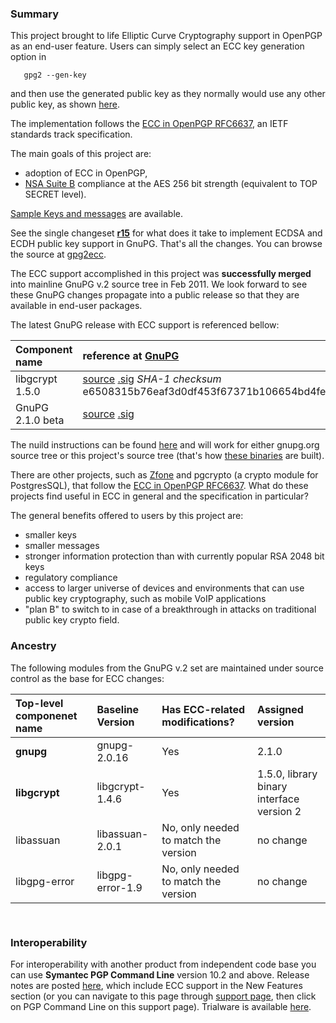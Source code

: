### Summary ###

This project brought to life Elliptic Curve Cryptography support in OpenPGP as an end-user feature. Users can simply select an ECC key generation option in

```
   gpg2 --gen-key 
```

and then use the generated public key as they normally would use any other public key, as shown [here](running.md).

The implementation follows the [ECC in OpenPGP RFC6637](http://tools.ietf.org/html/rfc6637), an IETF standards track specification.

The main goals of this project are:
  * adoption of ECC in OpenPGP,
  * [NSA Suite B](http://www.nsa.gov/ia/programs/suiteb_cryptography/) compliance at the AES 256 bit strength (equivalent to TOP SECRET level).

[Sample Keys and messages](https://sites.google.com/site/brainhub/pgpecckeys) are available.

See the single changeset **[r15](https://code.google.com/p/gnupg-ecc/source/detail?r=15)** for what does it take to implement ECDSA and ECDH public key support in GnuPG. That's all the changes. You can browse the source at [gpg2ecc](http://code.google.com/p/gnupg-ecc/source/browse/#svn/branches/gpg2ecc).

The ECC support accomplished in this project was **successfully merged** into mainline GnuPG v.2 source tree in Feb 2011. We look forward to see these GnuPG changes propagate into a public release so that they are available in end-user packages.

The latest GnuPG release with ECC support is referenced bellow:

| **Component name** | **reference at [GnuPG](http://gnupg.org)** |
|:-------------------|:-------------------------------------------|
| libgcrypt 1.5.0    | [source](ftp://ftp.gnupg.org/gcrypt/libgcrypt/libgcrypt-1.5.0.tar.gz)  [.sig](ftp://ftp.gnupg.org/gcrypt/libgcrypt/libgcrypt-1.5.0.tar.gz) _SHA-1 checksum_ e6508315b76eaf3d0df453f67371b106654bd4fe |
| GnuPG 2.1.0 beta   | [source](ftp://ftp.gnupg.org/gcrypt/gnupg/unstable/gnupg-2.1.0beta2.tar.bz2) [.sig](ftp://ftp.gnupg.org/gcrypt/gnupg/unstable/gnupg-2.1.0beta2.tar.bz2.sig) |

The nuild instructions can be found [here](http://code.google.com/p/gnupg-ecc/wiki/HowToBuildGnuPG) and will work for either gnupg.org source tree or this project's source tree (that's how [these binaries](http://code.google.com/p/gnupg-ecc/downloads/list) are built).

There are other projects, such as [Zfone](http://zfoneproject.com/) and pgcrypto (a crypto module for PostgresSQL), that follow the [ECC in OpenPGP RFC6637](http://tools.ietf.org/html/rfc6637). What do these projects find useful in ECC in general and the specification in particular?

The general benefits offered to users by this project are:
  * smaller keys
  * smaller messages
  * stronger information protection than with currently popular RSA 2048 bit keys
  * regulatory compliance
  * access to larger universe of devices and environments that can use public key cryptography, such as mobile VoIP applications
  * "plan B" to switch to in case of a breakthrough in attacks on traditional public key crypto field.

### Ancestry ###

The following modules from the GnuPG v.2 set are maintained under source control as the base for ECC changes:

| **Top-level componenet name** | **Baseline Version** | **Has ECC-related modifications?** | **Assigned version** |
|:------------------------------|:---------------------|:-----------------------------------|:---------------------|
| **gnupg**                     | gnupg-2.0.16         | Yes                                | 2.1.0                |
| **libgcrypt**                 | libgcrypt-1.4.6      | Yes                                | 1.5.0, library binary interface version 2 |
| libassuan                     | libassuan-2.0.1      | No, only needed to match the version | no change            |
| libgpg-error                  | libgpg-error-1.9     | No, only needed to match the version | no change            |

` `

### Interoperability ###

For interoperability with another product from independent code base you can use
**Symantec PGP Command Line** version 10.2 and above. Release notes are posted [here](http://www.symantec.com/business/support/index?page=landing&key=59287), which include ECC support in the New Features section (or you can navigate to this page through [support page](http://www.symantec.com/business/support/index?page=products), then click on PGP Command Line on this support page). Trialware is available [here](http://www.symantec.com/business/command-line).